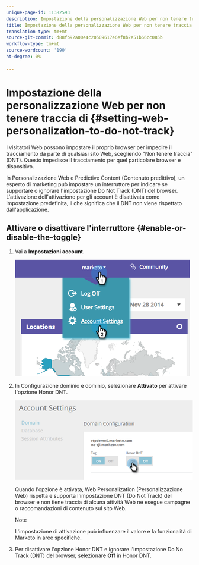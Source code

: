```yaml
---
unique-page-id: 11382593
description: Impostazione della personalizzazione Web per non tenere traccia - Documenti Marketo - Documentazione prodotto
title: Impostazione della personalizzazione Web per non tenere traccia
translation-type: tm+mt
source-git-commit: d88fb92a00e4c20509617e6ef8b2e51b66cc085b
workflow-type: tm+mt
source-wordcount: '190'
ht-degree: 0%

---
```



# Impostazione della personalizzazione Web per non tenere traccia di {#setting-web-personalization-to-do-not-track}

I visitatori Web possono impostare il proprio browser per impedire il tracciamento da parte di qualsiasi sito Web, scegliendo &quot;Non tenere traccia&quot; (DNT). Questo impedisce il tracciamento per quel particolare browser e dispositivo.

In Personalizzazione Web e Predictive Content (Contenuto predittivo), un esperto di marketing può impostare un interruttore per indicare se supportare o ignorare l&#39;impostazione Do Not Track (DNT) del browser. L&#39;attivazione dell&#39;attivazione per gli account è disattivata come impostazione predefinita, il che significa che il DNT non viene rispettato dall&#39;applicazione.

## Attivare o disattivare l&#39;interruttore {#enable-or-disable-the-toggle}

1. Vai a **Impostazioni account**.

   ![](assets/image2014-12-1-23-3a3-3a12.png)

1. In Configurazione dominio e dominio, selezionare **Attivato** per attivare l&#39;opzione Honor DNT.

   ![](assets/two-1.png)

   Quando l&#39;opzione è attivata, Web Personalization (Personalizzazione Web) rispetta e supporta l&#39;impostazione DNT (Do Not Track) del browser e non tiene traccia di alcuna attività Web né esegue campagne o raccomandazioni di contenuto sul sito Web.

   >[!NOTE]
   >
   >L&#39;impostazione di attivazione può influenzare il valore e la funzionalità di Marketo in aree specifiche.

1. Per disattivare l&#39;opzione Honor DNT e ignorare l&#39;impostazione Do No Track (DNT) del browser, selezionare **Off** in Honor DNT.

